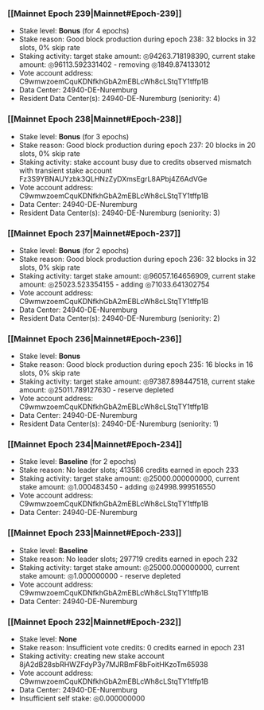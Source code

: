 ### [[Mainnet Epoch 239|Mainnet#Epoch-239]]
* Stake level: **Bonus** (for 4 epochs)
* Stake reason: Good block production during epoch 238: 32 blocks in 32 slots, 0% skip rate
* Staking activity: target stake amount: ◎94263.718198390, current stake amount: ◎96113.592331402 - removing ◎1849.874133012
* Vote account address: C9wmwzoemCquKDNfkhGbA2mEBLcWh8cLStqTY1tffp1B
* Data Center: 24940-DE-Nuremburg
* Resident Data Center(s): 24940-DE-Nuremburg (seniority: 4)
### [[Mainnet Epoch 238|Mainnet#Epoch-238]]
* Stake level: **Bonus** (for 3 epochs)
* Stake reason: Good block production during epoch 237: 20 blocks in 20 slots, 0% skip rate
* Staking activity: stake account busy due to credits observed mismatch with transient stake account Fz3S9YBNAUYzbk3QLHNzZyDXmsEgrL8APbj4Z6AdVGe
* Vote account address: C9wmwzoemCquKDNfkhGbA2mEBLcWh8cLStqTY1tffp1B
* Data Center: 24940-DE-Nuremburg
* Resident Data Center(s): 24940-DE-Nuremburg (seniority: 3)
### [[Mainnet Epoch 237|Mainnet#Epoch-237]]
* Stake level: **Bonus** (for 2 epochs)
* Stake reason: Good block production during epoch 236: 32 blocks in 32 slots, 0% skip rate
* Staking activity: target stake amount: ◎96057.164656909, current stake amount: ◎25023.523354155 - adding ◎71033.641302754
* Vote account address: C9wmwzoemCquKDNfkhGbA2mEBLcWh8cLStqTY1tffp1B
* Data Center: 24940-DE-Nuremburg
* Resident Data Center(s): 24940-DE-Nuremburg (seniority: 2)
### [[Mainnet Epoch 236|Mainnet#Epoch-236]]
* Stake level: **Bonus**
* Stake reason: Good block production during epoch 235: 16 blocks in 16 slots, 0% skip rate
* Staking activity: target stake amount: ◎97387.898447518, current stake amount: ◎25011.789127630 - reserve depleted
* Vote account address: C9wmwzoemCquKDNfkhGbA2mEBLcWh8cLStqTY1tffp1B
* Data Center: 24940-DE-Nuremburg
* Resident Data Center(s): 24940-DE-Nuremburg (seniority: 1)
### [[Mainnet Epoch 234|Mainnet#Epoch-234]]
* Stake level: **Baseline** (for 2 epochs)
* Stake reason: No leader slots; 413586 credits earned in epoch 233
* Staking activity: target stake amount: ◎25000.000000000, current stake amount: ◎1.000483450 - adding ◎24998.999516550
* Vote account address: C9wmwzoemCquKDNfkhGbA2mEBLcWh8cLStqTY1tffp1B
* Data Center: 24940-DE-Nuremburg
### [[Mainnet Epoch 233|Mainnet#Epoch-233]]
* Stake level: **Baseline**
* Stake reason: No leader slots; 297719 credits earned in epoch 232
* Staking activity: target stake amount: ◎25000.000000000, current stake amount: ◎1.000000000 - reserve depleted
* Vote account address: C9wmwzoemCquKDNfkhGbA2mEBLcWh8cLStqTY1tffp1B
* Data Center: 24940-DE-Nuremburg
### [[Mainnet Epoch 232|Mainnet#Epoch-232]]
* Stake level: **None**
* Stake reason: Insufficient vote credits: 0 credits earned in epoch 231
* Staking activity: creating new stake account 8jA2dB28sbRHWZFdyP3y7MJRBmF8bFoitHKzoTm65938
* Vote account address: C9wmwzoemCquKDNfkhGbA2mEBLcWh8cLStqTY1tffp1B
* Data Center: 24940-DE-Nuremburg
* Insufficient self stake: ◎0.000000000